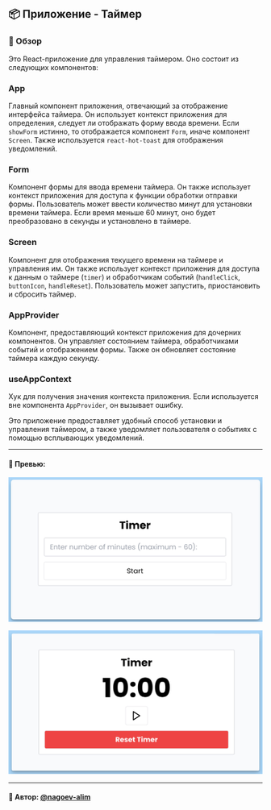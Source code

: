 ## 📦 Приложение - Таймер

### 🚀 Обзор

Это React-приложение для управления таймером. Оно состоит из следующих компонентов:

### App

Главный компонент приложения, отвечающий за отображение интерфейса таймера. Он использует контекст приложения для определения, следует ли отображать форму ввода времени. Если `showForm` истинно, то отображается компонент `Form`, иначе компонент `Screen`. Также используется `react-hot-toast` для отображения уведомлений.

### Form

Компонент формы для ввода времени таймера. Он также использует контекст приложения для доступа к функции обработки отправки формы. Пользователь может ввести количество минут для установки времени таймера. Если время меньше 60 минут, оно будет преобразовано в секунды и установлено в таймере.

### Screen

Компонент для отображения текущего времени на таймере и управления им. Он также использует контекст приложения для доступа к данным о таймере (`timer`) и обработчикам событий (`handleClick`, `buttonIcon`, `handleReset`). Пользователь может запустить, приостановить и сбросить таймер.

### AppProvider

Компонент, предоставляющий контекст приложения для дочерних компонентов. Он управляет состоянием таймера, обработчиками событий и отображением формы. Также он обновляет состояние таймера каждую секунду.

### useAppContext

Хук для получения значения контекста приложения. Если используется вне компонента `AppProvider`, он вызывает ошибку.

Это приложение предоставляет удобный способ установки и управления таймером, а также уведомляет пользователя о событиях с помощью всплывающих уведомлений.

---
#### 🌄 Превью:
![Превью](public/images/preview_01.jpg)

![Превью](public/images/preview_02.jpg)

-----
#### 🙌 Автор: [@nagoev-alim](https://github.com/nagoev-alim)

